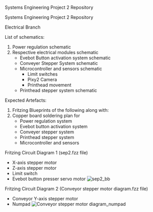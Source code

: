 Systems Engineering Project 2 Repository

Systems Engineering Project 2 Repository


Electrical Branch

List of schematics:

1. Power regulation schematic
2. Respective electrical modules schematic
    - Evebot Button activation system schematic
    - Conveyer Stepper System schematic
    - Microcontroller and sensors schematic
       - Limit switches
       - Pixy2 Camera
       - Printhead movement
     - Printhead stepper system schematic

Expected Artefacts:
1. Fritzing Blueprints of the following along with:
2. Copper board soldering plan for
   - Power regulation system
   - Evebot button activation system
   - Conveyer stepper system
   - Printhead stepper system 
   - Microcontroller and sensors


Fritzing Circuit Diagram 1 (sep2.fzz file)
- X-axis stepper motor
- Z-axis stepper motor
- Limit switch
- Evebot button presser servo motor
![sep2_bb](https://github.com/user-attachments/assets/96a6df8c-6ab5-4b7e-bc68-bd9827d7a462)

Fritzing Circuit Diagram 2 (Conveyor stepper motor diagram.fzz file)
- Conveyor Y-axis stepper motor
- Numpad
![Conveyor stepper motor diagram_numpad](https://github.com/user-attachments/assets/7c184dfd-9b16-43e8-8e02-6d779e4584b8)
